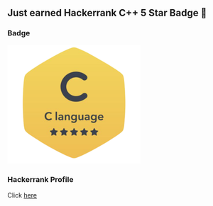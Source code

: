 ## Just earned Hackerrank C++ 5 Star Badge 🥳

### Badge

<img src="https://github.com/srushti1hub/learn-to-code/blob/main/C++/C++%20badge.png?raw=true" width="300"></img>

### Hackerrank Profile

Click [here](https://www.hackerrank.com/sciver45)
